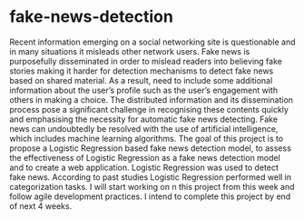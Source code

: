 # fake-news-detection
Recent information emerging on a social networking site is questionable and in many situations it misleads other network users. Fake news is purposefully disseminated in order to mislead readers into believing fake stories making it harder for detection mechanisms to detect fake news based on shared material. As a result, need to include some additional information about the user’s profile such as the user’s engagement with others in making a choice. The distributed information and its dissemination process pose a significant challenge in recognising these contents quickly and emphasising the necessity for automatic fake news detecting. Fake news can undoubtedly be resolved with the use of artificial intelligence, which includes machine learning algorithms. The goal of this project is to propose a Logistic Regression based fake news detection model, to assess the effectiveness of Logistic Regression as a fake news detection model and to create a web application. Logistic Regression was used to detect fake news. According to past studies Logistic Regression performed well in categorization tasks. I will start working on n this project from this week and follow agile development practices. I intend to complete this project by end of next 4 weeks.
